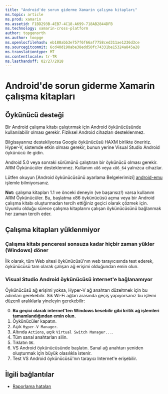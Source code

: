 ```yaml
---
title: "Android'de sorun giderme Xamarin çalışma kitapları"
ms.topic: article
ms.prod: xamarin
ms.assetid: F1BD293B-4EB7-4C18-A699-718AB2844DFB
ms.technology: xamarin-cross-platform
author: topgenorth
ms.author: toopge
ms.openlocfilehash: eb188abb3e757f6f66af7758ced311ae1236d3ce
ms.sourcegitcommit: 6cd40d190abe38edd50fc74331be15324a845a28
ms.translationtype: MT
ms.contentlocale: tr-TR
ms.lasthandoff: 02/27/2018
---
```

# <a name="troubleshooting-xamarin-workbooks-on-android"></a>Android'de sorun giderme Xamarin çalışma kitapları

## <a name="emulator-support"></a>Öykünücü desteği

Bir Android çalışma kitabı çalıştırmak için Android öykünücüsünde kullanılabilir olması gerekir. Fiziksel Android cihazları desteklenmez.

Bilgisayarınız destekliyorsa Google öykünücüsü HAXM birlikte öneririz.
Hyper-V, sistemde etkin olması gerekir, bunun yerine Visual Studio Android öykünücü ile gidin.

Android 5.0 veya sonraki sürümünü çalıştıran bir öykünücü olması gerekir. ARM Öykünücüler desteklenmez. Kullanım `x86` veya `x86_64` yalnızca cihazlar.

Lütfen okuyun [Android öykünücüsünü ayarlama Belgelerimizi] [ android-emu] işlemle bilmiyorsanız.

**Not:** çalışma kitapları 1.1 ve önceki deneyin (ve başarısız!) varsa kullanım ARM Öykünücüler. Bu, başlatma x86 öykünücüsü açma veya bir Android çalışma kitabı oluşturmadan tercih ettiğiniz geçici olarak çözmek için. Uyumlu olduğu sürece çalışma kitaplarını çalışan öykünücüsünü bağlanmak her zaman tercih eder.

## <a name="workbooks-wont-load"></a>Çalışma kitapları yüklenmiyor

### <a name="workbook-window-spins-forever-never-loads-windows"></a>Çalışma kitabı penceresi sonsuza kadar hiçbir zaman yükler (Windows) döner

İlk olarak, tüm Web sitesi öykünücüsü'nın web tarayıcısında test ederek, öykünücüsü tam olarak çalışan ağ erişimi olduğundan emin olun.

### <a name="visual-studio-android-emulator-cannot-connect-to-internet"></a>Visual Studio Android öykünücüsü internet'e bağlanamıyor

Öykünücüsü ağ erişimi yoksa, Hyper-V ağ anahtarı düzeltmek için bu adımları gerekebilir. Sık Wi-Fi ağları arasında geçiş yapıyorsanız bu işlemi düzenli aralıklarla yineleyin gerekebilir:

0. **Bu geçici olarak internet'ten Windows kesebilir gibi kritik ağ işlemleri tamamlandığından emin olun.**
1. Öykünücüler kapatın.
2. Açık `Hyper-V Manager`.
3. Altında `Actions`, açık `Virtual Switch Manager...`.
4. Tüm sanal anahtarları silin.
5. Tıklatın `OK`.
6. VS Android öykünücüsünde başlatın. Sanal ağ anahtarı yeniden oluşturmak için büyük olasılıkla istenir.
7. Test VS Android öykünücüsü'nın tarayıcı Internet'e erişebilir.

[android-emu]: https://developer.xamarin.com/guides/android/deployment,_testing,_and_metrics/debug-on-emulator/


## <a name="related-links"></a>İlgili bağlantılar

- [Raporlama hataları](~/tools/workbooks/install.md#reporting-bugs)
